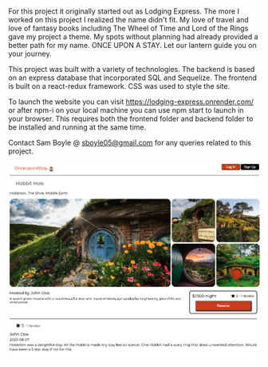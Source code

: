 ###
For this project it originally started out as Lodging Express.
The more I worked on this project I realized the name didn't fit. My love of travel and love of fantasy books including The Wheel of Time and Lord of the Rings gave my project a theme. 
My spots without planning had already provided a better path for my name.
ONCE UPON A STAY.
Let our lantern guide you on your journey.

This project was built with a variety of technologies.
The backend is based on an express database that incorporated SQL and Sequelize.
The frontend is built on a react-redux framework. CSS was used to style the site.

To launch the website you can visit https://lodging-express.onrender.com/ or after npm-i on your local machine you can use npm start to launch in your browser. This requires both the frontend folder and backend folder to be installed and running at the same time.

Contact Sam Boyle @ sboyle05@gmail.com for any queries related to this project.

![image desc](./Screenshot%202023-08-06%20at%2010.05.36%20PM.png)
